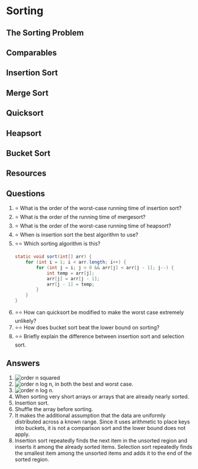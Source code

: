 # Sorting
## The Sorting Problem
## Comparables
## Insertion Sort
## Merge Sort
## Quicksort
## Heapsort
## Bucket Sort
## Resources
## Questions
1. :star: What is the order of the worst-case running time of insertion sort?
1. :star: What is the order of the running time of mergesort?
1. :star: What is the order of the worst-case running time of heapsort?
1. :star: When is insertion sort the best algorithm to use?
1. :star::star: Which sorting algorithm is this?
    ```java
    static void sort(int[] arr) {
        for (int i = 1; i < arr.length; i++) {
            for (int j = i; j > 0 && arr[j] < arr[j - 1]; j--) {
                int temp = arr[j];
                arr[j] = arr[j - 1];
                arr[j - 1] = temp;
            }
        }
    }
    ```
1. :star::star: How can quicksort be modified to make the worst case extremely unlikely?
1. :star::star: How does bucket sort beat the lower bound on sorting?
1. :star::star: Briefly explain the difference between insertion sort and selection sort.
## Answers
1. ![order n squared](https://latex.codecogs.com/svg.latex?\Theta(n^2))
1. ![order n log n](https://latex.codecogs.com/svg.latex?\Theta(n\log&space;n)), in both the best and worst case.
1. ![order n log n](https://latex.codecogs.com/svg.latex?\Theta(n\log&space;n)).
1. When sorting very short arrays or arrays that are already nearly sorted.
1. Insertion sort.
1. Shuffle the array before sorting.
1. It makes the additional assumption that the data are uniformly distributed across a known range. Since it uses arithmetic to place keys into buckets, it is not a comparison sort and the lower bound does not apply.
1. Insertion sort repeatedly finds the next item in the unsorted region and inserts it among the already sorted items. Selection sort repeatedly finds the smallest item among the unsorted items and adds it to the end of the sorted region.
